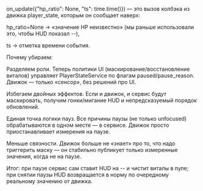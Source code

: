 on_update({"hp_ratio": None, "ts": time.time()}) — это вызов колбэка из движка player_state, которым он сообщает наверх:

hp_ratio=None → «значение HP неизвестно» (мы раньше использовали это, чтобы HUD показал --),

ts → отметка времени события.

Почему убираем:

Разделяем роли. Теперь политики UI (маскирование/восстановление виталов) управляет PlayerStateService по флагам paused/pause_reason. Движок — только «сенсор», без решений про UI.

Избегаем двойных эффектов. Если и движок, и сервис будут маскировать, получим гонки/мигание HUD и непредсказуемый порядок обновлений.

Единая точка логики пауз. Все причины паузы (не только unfocused) обрабатываются в одном месте — в сервисе. Движок просто приостанавливает измерения на паузе.

Меньше связности. Движок больше не «знает» про то, что надо триггерить маску — он стабильно публикует только измеренные значения, когда не на паузе.

Итог: при паузе сервис сам ставит HUD на -- и чистит виталы в пуле; при снятии паузы HUD возвращается в норму по очередному реальному значению от движка.